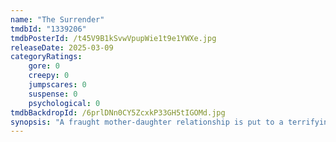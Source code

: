 ```yaml
---
name: "The Surrender"
tmdbId: "1339206"
tmdbPosterId: /t45V9B1kSvwVpupWie1t9e1YWXe.jpg
releaseDate: 2025-03-09
categoryRatings:
    gore: 0
    creepy: 0
    jumpscares: 0
    suspense: 0
    psychological: 0
tmdbBackdropId: /6prlDNn0CY5ZcxkP33GH5tIGOMd.jpg
synopsis: "A fraught mother-daughter relationship is put to a terrifying test when the family patriarch dies, and the grieving mother hires a mysterious stranger to bring her husband back from the dead."
---
```

